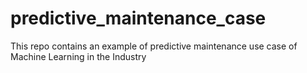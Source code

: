 # predictive_maintenance_case
This repo contains an example of predictive maintenance use case of Machine Learning in the Industry
